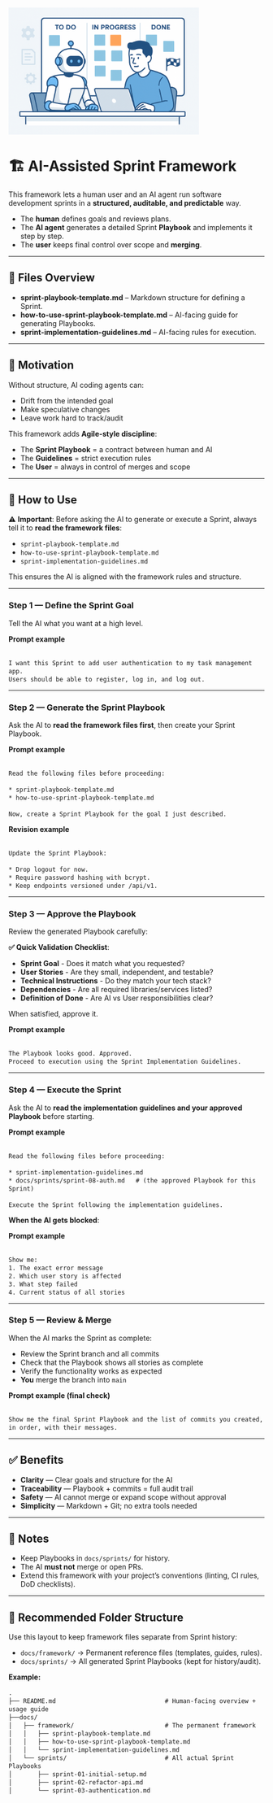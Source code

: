 <img src="banner.png" alt="AI-Assisted Sprint Framework Logo" height="250">

# 🏗️ AI-Assisted Sprint Framework

This framework lets a human user and an AI agent run software development sprints in a **structured, auditable, and predictable** way.

- The **human** defines goals and reviews plans.  
- The **AI agent** generates a detailed Sprint **Playbook** and implements it step by step.  
- The **user** keeps final control over scope and **merging**.

---

## 📑 Files Overview

- **sprint-playbook-template.md** – Markdown structure for defining a Sprint.  
- **how-to-use-sprint-playbook-template.md** – AI-facing guide for generating Playbooks.  
- **sprint-implementation-guidelines.md** – AI-facing rules for execution.  

---

## 🎯 Motivation

Without structure, AI coding agents can:
- Drift from the intended goal  
- Make speculative changes  
- Leave work hard to track/audit

This framework adds **Agile-style discipline**:
- The **Sprint Playbook** = a contract between human and AI  
- The **Guidelines** = strict execution rules  
- The **User** = always in control of merges and scope

---

## 🚀 How to Use

⚠️ **Important**: Before asking the AI to generate or execute a Sprint, always tell it to **read the framework files**:  
- `sprint-playbook-template.md`  
- `how-to-use-sprint-playbook-template.md`  
- `sprint-implementation-guidelines.md`  

This ensures the AI is aligned with the framework rules and structure.

---

### Step 1 — Define the Sprint Goal
Tell the AI what you want at a high level.

**Prompt example**
```

I want this Sprint to add user authentication to my task management app.
Users should be able to register, log in, and log out.

```

---

### Step 2 — Generate the Sprint Playbook
Ask the AI to **read the framework files first**, then create your Sprint Playbook.

**Prompt example**
```

Read the following files before proceeding:

* sprint-playbook-template.md  
* how-to-use-sprint-playbook-template.md

Now, create a Sprint Playbook for the goal I just described.

```

**Revision example**
```

Update the Sprint Playbook:

* Drop logout for now.
* Require password hashing with bcrypt.
* Keep endpoints versioned under /api/v1.

```

---

### Step 3 — Approve the Playbook
Review the generated Playbook carefully:

**✅ Quick Validation Checklist**:
- **Sprint Goal** - Does it match what you requested?
- **User Stories** - Are they small, independent, and testable?
- **Technical Instructions** - Do they match your tech stack?
- **Dependencies** - Are all required libraries/services listed?
- **Definition of Done** - Are AI vs User responsibilities clear?

When satisfied, approve it.

**Prompt example**
```

The Playbook looks good. Approved.
Proceed to execution using the Sprint Implementation Guidelines.

```

---

### Step 4 — Execute the Sprint
Ask the AI to **read the implementation guidelines and your approved Playbook** before starting.

**Prompt example**
```

Read the following files before proceeding:

* sprint-implementation-guidelines.md
* docs/sprints/sprint-08-auth.md   # (the approved Playbook for this Sprint)

Execute the Sprint following the implementation guidelines.

```

**When the AI gets blocked**:

**Prompt example**
```

Show me:
1. The exact error message
2. Which user story is affected  
3. What step failed
4. Current status of all stories

```

---

### Step 5 — Review & Merge
When the AI marks the Sprint as complete:
- Review the Sprint branch and all commits
- Check that the Playbook shows all stories as complete
- Verify the functionality works as expected
- **You** merge the branch into `main`

**Prompt example (final check)**
```

Show me the final Sprint Playbook and the list of commits you created,
in order, with their messages.

```

---

## ✅ Benefits

- **Clarity** — Clear goals and structure for the AI  
- **Traceability** — Playbook + commits = full audit trail  
- **Safety** — AI cannot merge or expand scope without approval  
- **Simplicity** — Markdown + Git; no extra tools needed

---

## 📌 Notes

- Keep Playbooks in `docs/sprints/` for history.  
- The AI **must not** merge or open PRs.  
- Extend this framework with your project’s conventions (linting, CI rules, DoD checklists).  

---

## 📂 Recommended Folder Structure

Use this layout to keep framework files separate from Sprint history:

- `docs/framework/` → Permanent reference files (templates, guides, rules).  
- `docs/sprints/` → All generated Sprint Playbooks (kept for history/audit).  

**Example:**
```plaintext
.
├── README.md                              # Human-facing overview + usage guide
├──docs/
│   ├── framework/                         # The permanent framework
│   │   ├── sprint-playbook-template.md
│   │   ├── how-to-use-sprint-playbook-template.md
│   │   └── sprint-implementation-guidelines.md
│   └── sprints/                           # All actual Sprint Playbooks
│       ├── sprint-01-initial-setup.md
│       ├── sprint-02-refactor-api.md
│       └── sprint-03-authentication.md
```

